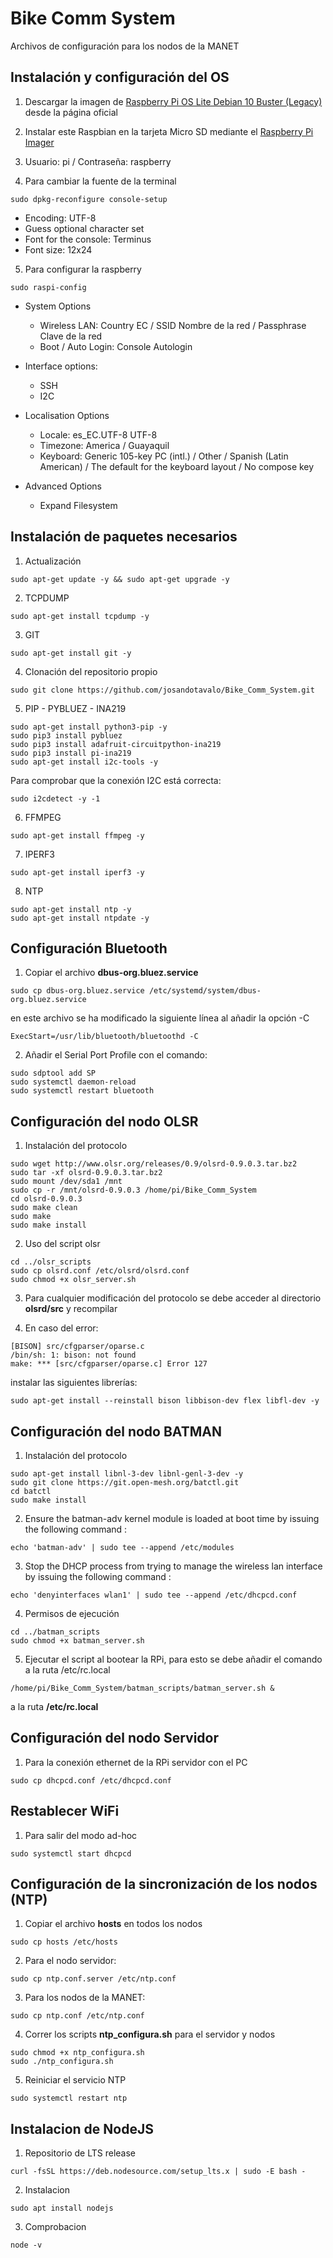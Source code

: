 # Bike Comm System
Archivos de configuración para los nodos de la MANET

## Instalación y configuración del OS
1. Descargar la imagen de [Raspberry Pi OS Lite Debian 10 Buster (Legacy)](https://www.raspberrypi.com/software/operating-systems/) desde la página oficial

2. Instalar este Raspbian en la tarjeta Micro SD mediante el [Raspberry Pi Imager](https://www.raspberrypi.com/software/)

3. Usuario: pi / Contraseña: raspberry

4. Para cambiar la fuente de la terminal
```
sudo dpkg-reconfigure console-setup
```
- Encoding: UTF-8
- Guess optional character set
- Font for the console: Terminus
- Font size: 12x24

5. Para configurar la raspberry
```
sudo raspi-config
```

- System Options
  - Wireless LAN: Country EC / SSID Nombre de la red / Passphrase Clave de la red
  - Boot / Auto Login: Console Autologin
  
- Interface options:
  - SSH
  - I2C

- Localisation Options
  - Locale: es_EC.UTF-8 UTF-8
  - Timezone: America / Guayaquil
  - Keyboard: Generic 105-key PC (intl.) / Other / Spanish (Latin American) / The default for the keyboard layout / No compose key

- Advanced Options
  - Expand Filesystem

## Instalación de paquetes necesarios
1. Actualización
```
sudo apt-get update -y && sudo apt-get upgrade -y
```

2. TCPDUMP
```
sudo apt-get install tcpdump -y
```

3. GIT
```
sudo apt-get install git -y
```

4. Clonación del repositorio propio
```
sudo git clone https://github.com/josandotavalo/Bike_Comm_System.git
```

5. PIP - PYBLUEZ - INA219
```
sudo apt-get install python3-pip -y
sudo pip3 install pybluez
sudo pip3 install adafruit-circuitpython-ina219
sudo pip3 install pi-ina219
sudo apt-get install i2c-tools -y
```

Para comprobar que la conexión I2C está correcta:
```
sudo i2cdetect -y -1
```

6. FFMPEG
```
sudo apt-get install ffmpeg -y
```

7. IPERF3
```
sudo apt-get install iperf3 -y
```

8. NTP
```
sudo apt-get install ntp -y
sudo apt-get install ntpdate -y
```

## Configuración Bluetooth
1. Copiar el archivo **dbus-org.bluez.service** 
```
sudo cp dbus-org.bluez.service /etc/systemd/system/dbus-org.bluez.service
```
en este archivo se ha modificado la siguiente línea al añadir la opción -C
```
ExecStart=/usr/lib/bluetooth/bluetoothd -C
```

2. Añadir el Serial Port Profile con el comando:
```
sudo sdptool add SP
sudo systemctl daemon-reload
sudo systemctl restart bluetooth
```

## Configuración del nodo OLSR
1. Instalación del protocolo
```
sudo wget http://www.olsr.org/releases/0.9/olsrd-0.9.0.3.tar.bz2
sudo tar -xf olsrd-0.9.0.3.tar.bz2
sudo mount /dev/sda1 /mnt
sudo cp -r /mnt/olsrd-0.9.0.3 /home/pi/Bike_Comm_System
cd olsrd-0.9.0.3
sudo make clean
sudo make
sudo make install
```

2. Uso del script olsr
```
cd ../olsr_scripts
sudo cp olsrd.conf /etc/olsrd/olsrd.conf
sudo chmod +x olsr_server.sh 
```

3. Para cualquier modificación del protocolo se debe acceder al directorio **olsrd/src** y recompilar

4. En caso del error:
```
[BISON] src/cfgparser/oparse.c
/bin/sh: 1: bison: not found
make: *** [src/cfgparser/oparse.c] Error 127
```
instalar las siguientes librerías:
```
sudo apt-get install --reinstall bison libbison-dev flex libfl-dev -y
```

## Configuración del nodo BATMAN
1. Instalación del protocolo
```
sudo apt-get install libnl-3-dev libnl-genl-3-dev -y
sudo git clone https://git.open-mesh.org/batctl.git
cd batctl
sudo make install
```

2. Ensure the batman-adv kernel module is loaded at boot time by issuing the following command :
```
echo 'batman-adv' | sudo tee --append /etc/modules
```

3. Stop the DHCP process from trying to manage the wireless lan interface by issuing the following command :
```
echo 'denyinterfaces wlan1' | sudo tee --append /etc/dhcpcd.conf
```

4. Permisos de ejecución
```
cd ../batman_scripts
sudo chmod +x batman_server.sh 
```

5. Ejecutar el script al bootear la RPi, para esto se debe añadir el comando a la ruta /etc/rc.local
```
/home/pi/Bike_Comm_System/batman_scripts/batman_server.sh & 
```

a la ruta **/etc/rc.local**

## Configuración del nodo Servidor
1. Para la conexión ethernet de la RPi servidor con el PC
```
sudo cp dhcpcd.conf /etc/dhcpcd.conf 
```
## Restablecer WiFi
1. Para salir del modo ad-hoc
```
sudo systemctl start dhcpcd 
```
## Configuración de la sincronización de los nodos (NTP)
1. Copiar el archivo **hosts** en todos los nodos
```
sudo cp hosts /etc/hosts
```

2. Para el nodo servidor:
```
sudo cp ntp.conf.server /etc/ntp.conf
```

3. Para los nodos de la MANET:
```
sudo cp ntp.conf /etc/ntp.conf
```
4. Correr los scripts **ntp_configura.sh** para el servidor y nodos
```
sudo chmod +x ntp_configura.sh
sudo ./ntp_configura.sh
```

5. Reiniciar el servicio NTP
```
sudo systemctl restart ntp
```

## Instalacion de NodeJS
1. Repositorio de LTS release
```
curl -fsSL https://deb.nodesource.com/setup_lts.x | sudo -E bash -
```
2. Instalacion
```
sudo apt install nodejs
```
3. Comprobacion
```
node -v
```
